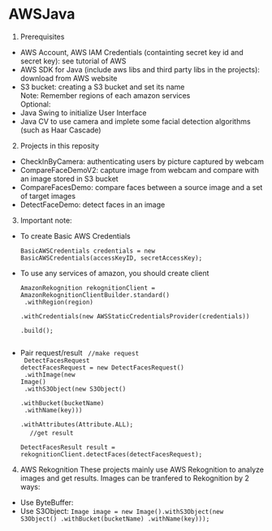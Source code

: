 # AWSJava
1. Prerequisites
- AWS Account, AWS IAM Credentials (containting secret key id and secret key): see tutorial of AWS
- AWS SDK for Java (include aws libs and third party libs in the projects): download from AWS website
- S3 bucket: creating a S3 bucket and set its name <br/>
Note: Remember regions of each amazon services <br/>
Optional:
- Java Swing to initialize User Interface
- Java CV to use camera and implete some facial detection algorithms (such as Haar Cascade)

2. Projects in this reposity

- CheckInByCamera: authenticating users by picture captured by webcam
- CompareFaceDemoV2: capture image from webcam and compare with an image stored in S3 bucket
- CompareFacesDemo: compare faces between a source image and a set of target images
- DetectFaceDemo: detect faces in an image

3. Important note:
* To create Basic AWS Credentials
  
  <code>BasicAWSCredentials credentials = new BasicAWSCredentials(accessKeyID, secretAccessKey);</code>
  
* To use any services of amazon, you should create client

  <code>AmazonRekognition rekognitionClient = AmazonRekognitionClientBuilder.standard()<br/>
                .withRegion(region)<br/>
                .withCredentials(new AWSStaticCredentialsProvider(credentials))<br/>
                .build();<br/>
  </code>
* Pair request/result
  <code>
  //make request<br/>
  DetectFacesRequest detectFacesRequest = new DetectFacesRequest()<br/>
      .withImage(new Image()<br/>
          .withS3Object(new S3Object()<br/>
              .withBucket(bucketName)<br/>
              .withName(key)))<br/>
      .withAttributes(Attribute.ALL);<br/>
  </code>
  <code>
  //get result<br/>
  DetectFacesResult result = rekognitionClient.detectFaces(detectFacesRequest);
  </code>
  
4. AWS Rekognition
These projects mainly use AWS Rekognition to analyze images and get results. Images can be tranfered to Rekognition by 2 ways:
- Use ByteBuffer:
- Use S3Object:
  <code>Image image = new Image().withS3Object(new S3Object()
                                            .withBucket(bucketName)
                                            .withName(key)));
  </code>
